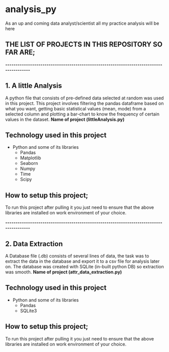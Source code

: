 # analysis_py
 As an up and coming data analyst/scientist all my practice analysis will be here

## THE LIST OF PROJECTS IN THIS REPOSITORY SO FAR ARE;
<b>----------------------------------------------------------------------------------------</b>
<h2>1. A little Analysis</h2>A python file that consists of pre-defined data selected at random was used in this project. This project involves filtering the pandas dataframe based on what you want, getting basic statistical values (mean, mode) from a selected column and plotting a bar-chart to know the frequency of certain values in the dataset. <b>Name of project (littleAnalysis.py)</b>

## Technology used in this project
<ul>
<li> Python and some of its libraries
<ul>
<li> Pandas
<li> Matplotlib
<li> Seaborn
<li> Numpy
<li> Time
<li> Scipy
</ul>
</ul>

## How to setup this project;
To run this project after pulling it you just need to ensure that the above libraries are installed on work environment of your choice.

<b>----------------------------------------------------------------------------------------</b>
<h2>2. Data Extraction</h2>A Database file (.db) consists of several lines of data, the task was to extract the data in the database and export it to a csv file for analysis later on. The database was created with SQLite (in-built python DB) so extraction was smooth. <b>Name of project (attr_data_extraction.py)</b>

## Technology used in this project
<ul>
<li> Python and some of its libraries
<ul>
<li> Pandas
<li> SQLite3
</ul>
</ul>

## How to setup this project;
To run this project after pulling it you just need to ensure that the above libraries are installed on work environment of your choice.

